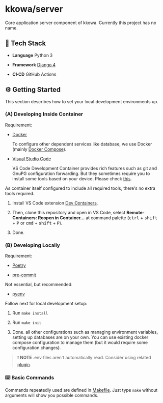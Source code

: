 # kkowa/server

Core application server component of kkowa. Currently this project has no name.

## 🧰 Tech Stack

- **Language** Python 3

- **Framework** [Django 4](https://www.djangoproject.com/)

- **CI·CD** GitHub Actions

## ⚙️ Getting Started

This section describes how to set your local development environments up.

### **(A)** Developing Inside Container

Requirement:

- [Docker](https://www.docker.com/)

  To configure other dependent services like database, we use Docker (mainly [Docker Compose](https://docs.docker.com/compose/)).

- [Visual Studio Code](https://code.visualstudio.com/)

  VS Code Development Container provides rich features such as git and GnuPG configuration forwarding. But they sometimes require you to install some tools based on your device. Please check [this](https://code.visualstudio.com/docs/remote/containers#_sharing-git-credentials-with-your-container).

As container itself configured to include all required tools, there's no extra tools required.

1. Install VS Code extension [Dev Containers](https://marketplace.visualstudio.com/items?itemName=ms-vscode-remote.remote-containers).

1. Then, clone this repository and open in VS Code, select **Remote-Containers: Reopen in Container...** at command palette (<kbd>ctrl</kbd> + <kbd>shift</kbd> + <kbd>P</kbd> or <kbd>cmd</kbd> + <kbd>shift</kbd> + <kbd>P</kbd>).

1. Done.

### **(B)** Developing Locally

Requirement:

- [Poetry](https://python-poetry.org/)

- [pre-commit](https://pre-commit.com/)

Not essential, but recommended:

- [pyenv](https://github.com/pyenv/pyenv)

Follow next for local development setup:

1. Run `make install`

1. Run `make init`

1. Done. all other configurations such as managing environment variables, setting up databases are on your own. You can use existing docker compose configuration to manage them (but it would require some configuration changes).

> ❗ **NOTE** .env files aren't automatically read. Consider using related [plugin](https://github.com/mpeteuil/poetry-dotenv-plugin).

### ⌨️ Basic Commands

Commands repeatedly used are defined in [Makefile](./Makefile). Just type `make` without arguments will show you possible commands.
